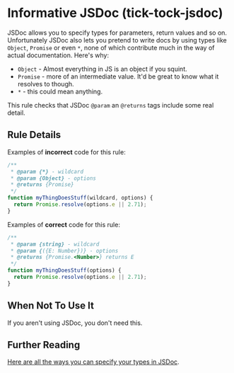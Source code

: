 # Informative JSDoc (tick-tock-jsdoc)

JSDoc allows you to specify types for parameters, return values and so on. Unfortunately JSDoc also lets you pretend to write docs by using types like `Object`, `Promise` or even `*`, none of which contribute much in the way of actual documentation. Here's why:

- `Object` - Almost everything in JS is an object if you squint.
- `Promise` - more of an intermediate value. It'd be great to know what it resolves to though.
- `*` - this could mean anything.

This rule checks that JSDoc `@param` an `@returns` tags include some real detail.

## Rule Details

Examples of **incorrect** code for this rule:

```js
/**
 * @param {*} - wildcard
 * @param {Object} - options
 * @returns {Promise}
 */
function myThingDoesStuff(wildcard, options) {
  return Promise.resolve(options.e || 2.71);
}
```

Examples of **correct** code for this rule:

```js
/**
 * @param {string} - wildcard
 * @param {({E: Number})} - options
 * @returns {Promise.<Number>} returns E
 */
function myThingDoesStuff(options) {
  return Promise.resolve(options.e || 2.71);
}
```

## When Not To Use It

If you aren't using JSDoc, you don't need this.

## Further Reading

[Here are all the ways you can specify your types in JSDoc](http://usejsdoc.org/tags-type.html).
